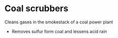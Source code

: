 # Coal scrubbers

Cleans gases in the smokestack of a coal power plant
- Removes sulfur form coal and lessens acid rain

